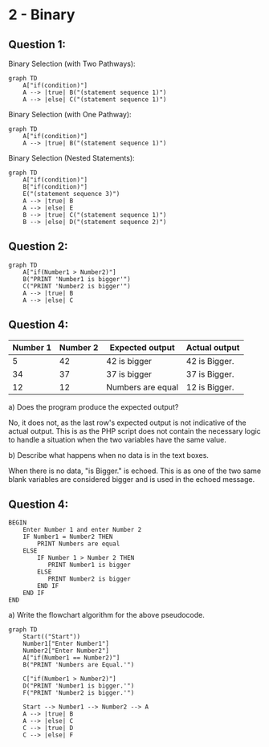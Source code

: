 # 2 - Binary

## Question 1:

Binary Selection (with Two Pathways):

```mermaid
graph TD
    A["if(condition)"] 
    A --> |true| B("(statement sequence 1)")
    A --> |else| C("(statement sequence 1)")
```

Binary Selection (with One Pathway):

```mermaid
graph TD
    A["if(condition)"] 
    A --> |true| B("(statement sequence 1)")
```

Binary Selection (Nested Statements):

```mermaid
graph TD
    A["if(condition)"]
    B["if(condition)"] 
    E("(statement sequence 3)")
    A --> |true| B
    A --> |else| E
    B --> |true| C("(statement sequence 1)")
    B --> |else| D("(statement sequence 2)")
```



## Question 2:

```mermaid
graph TD
    A["if(Number1 > Number2)"]
    B("PRINT 'Number1 is bigger'")
    C("PRINT 'Number2 is bigger'")
    A --> |true| B
    A --> |else| C
```

## Question 4:

| **Number  1** | **Number 2** | **Expected output** | **Actual output** |
| ------------- | ------------ | ------------------- | ----------------- |
| 5             | 42           | 42 is bigger        | 42 is Bigger.     |
| 34            | 37           | 37 is bigger        | 37 is Bigger.     |
| 12            | 12           | Numbers are equal   | 12 is Bigger.     |

a) Does the program produce the expected output?

No, it does not, as the last row's expected output is not indicative of the actual output. This is as the PHP script does not contain the necessary logic to handle a situation when the two variables have the same value.



b) Describe what happens when no data is in the text boxes.

When there is no data, "is Bigger." is echoed. This is as one of the two same blank variables are considered bigger and is used in the echoed message.



## Question 4:

```pseudocode
BEGIN
    Enter Number 1 and enter Number 2
    IF Number1 = Number2 THEN
        PRINT Numbers are equal
    ELSE
        IF Number 1 > Number 2 THEN
           PRINT Number1 is bigger
        ELSE
           PRINT Number2 is bigger
        END IF
    END IF
END
```

a)  Write the flowchart algorithm for the above pseudocode.

``` mermaid
graph TD
	Start(("Start"))
	Number1["Enter Number1"]
	Number2["Enter Number2"]
    A["if(Number1 == Number2)"]
    B("PRINT 'Numbers are Equal.'")
    
    C["if(Number1 > Number2)"]
    D("PRINT 'Number1 is bigger.'")
    F("PRINT 'Number2 is bigger.'")
    
    Start --> Number1 --> Number2 --> A
    A --> |true| B
    A --> |else| C
    C --> |true| D
    C --> |else| F
```



